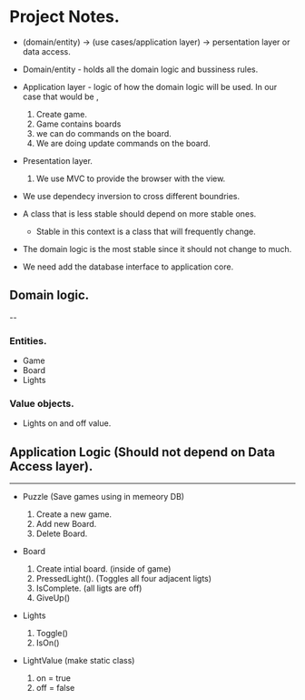 # Project Notes.

* (domain/entity) -> (use cases/application layer) -> persentation layer or data access.
* Domain/entity - holds all the domain logic and bussiness rules.
* Application layer - logic of how the domain logic will be used. 
   In our case that would be ,
   1. Create game. 
   2. Game contains boards
   3. we can do commands on the board.
  1. We are doing update commands on the board.
* Presentation layer.
  1. We use MVC to provide the browser with the view.
* We use dependecy inversion to cross different boundries.

* A class that is less stable should depend on more stable ones.
  * Stable in this context is a class that will frequently change.
* The domain logic is the most stable since it should not change to much.
* We need add the database interface to application core.

## Domain logic.
--

### Entities.
* Game 
* Board
* Lights

### Value objects.
* Lights on and off value.

## Application Logic (Should not depend on Data Access layer).
---

* Puzzle (Save games using in memeory DB)
  1. Create a new game.
  2. Add new Board.
  3. Delete Board.

* Board
  1. Create intial board. (inside of game)
  2. PressedLight(). (Toggles all four adjacent ligts)
  3. IsComplete. (all ligts are off)
  4. GiveUp()

* Lights
  1. Toggle()
  2. IsOn()

* LightValue (make static class)
  1. on = true
  2. off = false

